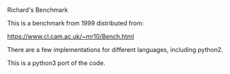 Richard's Benchmark 

This is a benchmark from 1999 distributed from:

https://www.cl.cam.ac.uk/~mr10/Bench.html

There are a few implementations for different languages, including python2.

This is a python3 port of the code.
